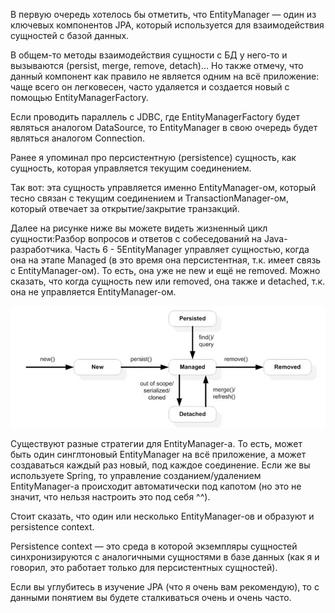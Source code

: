 В первую очередь хотелось бы отметить, что EntityManager — один из ключевых компонентов JPA, который используется для взаимодействия сущностей с базой данных.

В общем-то методы взаимодействия сущности с БД у него-то и вызываются (persist, merge, remove, detach)... Но также отмечу, что данный компонент как правило не является одним на всё приложение: чаще всего он легковесен, часто удаляется и создается новый с помощью EntityManagerFactory.

Если проводить параллель с JDBC, где EntityManagerFactory будет являться аналогом DataSource, то EntityManager в свою очередь будет являться аналогом Connection.

Ранее я упоминал про персистентную (persistence) сущность, как сущность, которая управляется текущим соединением.

Так вот: эта сущность управляется именно EntityManager-ом, который тесно связан с текущим соединением и TransactionManager-ом, который отвечает за открытие/закрытие транзакций.

Далее на рисунке ниже вы можете видеть жизненный цикл сущности:Разбор вопросов и ответов с собеседований на Java-разработчика. Часть 6 - 5EntityManager управляет сущностью, когда она на этапе Managed (в это время она персистентная, т.к. имеет связь с EntityManager-ом). То есть, она уже не new и ещё не removed. Можно сказать, что когда сущность new или removed, она также и detached, т.к. она не управляется EntityManager-ом.

![img.png](img.png)

Существуют разные стратегии для EntityManager-а. То есть, может быть один синглтоновый EntityManager на всё приложение, а может создаваться каждый раз новый, под каждое соединение. Если же вы используете Spring, то управление созданием/удалением EntityManager-а происходит автоматически под капотом (но это не значит, что нельзя настроить это под себя ^^).

Стоит сказать, что один или несколько EntityManager-ов и образуют и persistence context.

Persistence context — это среда в которой экземпляры сущностей синхронизируются с аналогичными сущностями в базе данных (как я и говорил, это работает только для персистентных сущностей).

Если вы углубитесь в изучение JPA (что я очень вам рекомендую), то с данными понятием вы будете сталкиваться очень и очень часто.